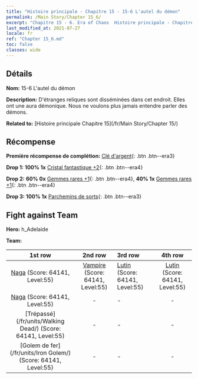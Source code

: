 ```yaml
---
title: "Histoire principale - Chapitre 15 - 15-6 L'autel du démon"
permalink: /Main Story/Chapter 15_6/
excerpt: "Chapitre 15 - 6. Era of Chaos  Histoire principale - Chapitre 15_6. 15-6 L'autel du démon"
last_modified_at: 2021-07-27
locale: fr
ref: "Chapter 15_6.md"
toc: false
classes: wide
---
```


## Détails

 **Nom:** 15-6 L'autel du démon

 **Description:** D'étranges reliques sont disséminées dans cet endroit. Elles ont une aura démonique. Nous ne voulons plus jamais entendre parler des démons.

 **Related to:** [Histoire principale Chapitre 15](/fr/Main Story/Chapter 15/)

## Récompense

 **Première récompense de complétion:** [Clé d'argent](/ItemsFR/con_693/){: .btn .btn--era3}

 **Drop 1:** **100% 1x** [Cristal fantastique +2](/ItemsFR/mat_52/){: .btn .btn--era4}

 **Drop 2:** **60% 0x** [Gemmes rares +1](/ItemsFR/mat_44/){: .btn .btn--era4}, **40% 1x** [Gemmes rares +1](/ItemsFR/mat_44/){: .btn .btn--era4}

 **Drop 3:** **100% 1x** [Parchemins de sorts](/ItemsFR/con_694/){: .btn .btn--era3}


## Fight against Team
 **Hero:** h_Adelaide

 **Team:**


  | 1st row | 2nd row | 3rd row | 4th row |
  |:----:|:----:|:----|:----:|
  | [Naga](/fr/units/Naga/) (Score: 64141, Level:55)  | [Vampire](/fr/units/Vampire/) (Score: 64141, Level:55)  | [Lutin](/fr/units/Gremlin/) (Score: 64141, Level:55)  | [Lutin](/fr/units/Gremlin/) (Score: 64141, Level:55)  |
  | [Naga](/fr/units/Naga/) (Score: 64141, Level:55)  | - | - | - |
  | [Trépassé](/fr/units/Walking Dead/) (Score: 64141, Level:55)  | - | - | - |
  | [Golem de fer](/fr/units/Iron Golem/) (Score: 64141, Level:55)  | - | - | - |


